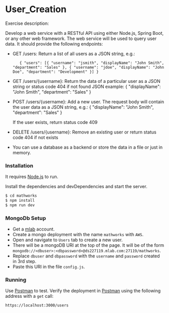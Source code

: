 # User_Creation

Exercise description: 

Develop a web service with a RESTful API using either Node.js, Spring Boot, or any other web framework. The web service will be used to query user data. It should provide the following endpoints: 

* GET /users: Return a list of all users as a JSON string, e.g.: 

         { "users": [{ "username": "jsmith", "displayName": "John Smith", "department": "Sales" }, { "username": "jdoe", "displayName": "John Doe", "department": "Development" }] } 

* GET /users/{username}: Return the data of a particular user as a JSON string or status code 404 if not found 
  JSON example: { "displayName": "John Smith", "department": "Sales" } 

* POST /users/{username}: Add a new user. The request body will contain the user data as a JSON string, e.g.: 
  { "displayName": "John Smith", "department": "Sales" } 

  If the user exists, return status code 409 

* DELETE /users/{username}: Remove an existing user or return status code 404 if not exists 

* You can use a database as a backend or store the data in a file or just in memory.


### Installation

It requires [Node.js](https://nodejs.org/) to run.

Install the dependencies and devDependencies and start the server.

```sh
$ cd mathworks
$ npm install
$ npm run dev
```

### MongoDb Setup

* Get a [mlab](https://mlab.com) account.
* Create a mongo deployment with the name `mathworks` with `AWS`.
* Open and navigate to `Users` tab to create a new user.
* There will be a mongoDB URI at the top of the page. It will be of the form `mongodb://<dbuser>:<dbpassword>@ds227119.mlab.com:27119/mathworks`.
* Replace `dbuser` and `dbpassword` with the `username` and `password` created in 3rd step.
* Paste this URI in the file `config.js`.

### Running

Use [Postman](https://www.getpostman.com/) to test.
Verify the deployment in [Postman](https://www.getpostman.com/) using the following address with a `get` call:

```sh
https://localhost:3000/users
```
